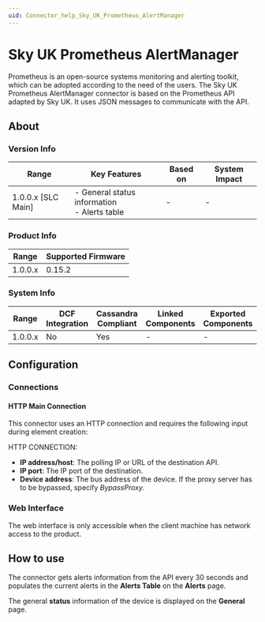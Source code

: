 ```yaml
---
uid: Connector_help_Sky_UK_Prometheus_AlertManager
---
```


# Sky UK Prometheus AlertManager

Prometheus is an open-source systems monitoring and alerting toolkit, which can be adopted according to the need of the users. The Sky UK Prometheus AlertManager connector is based on the Prometheus API adapted by Sky UK. It uses JSON messages to communicate with the API.

## About

### Version Info

| Range              | Key Features                                   | Based on | System Impact |
|--------------------|------------------------------------------------|----------|---------------|
| 1.0.0.x [SLC Main] | - General status information<br>- Alerts table | -        | -             |

### Product Info

| Range     | Supported Firmware     |
|-----------|------------------------|
| 1.0.0.x   | 0.15.2                 |

### System Info

| Range     | DCF Integration     | Cassandra Compliant     | Linked Components     | Exported Components     |
|-----------|---------------------|-------------------------|-----------------------|-------------------------|
| 1.0.0.x   | No                  | Yes                     | -                     | -                       |

## Configuration

### Connections

#### HTTP Main Connection

This connector uses an HTTP connection and requires the following input during element creation:

HTTP CONNECTION:

- **IP address/host**: The polling IP or URL of the destination API.
- **IP port**: The IP port of the destination.
- **Device address**: The bus address of the device. If the proxy server has to be bypassed, specify *BypassProxy*.

### Web Interface

The web interface is only accessible when the client machine has network access to the product.

## How to use

The connector gets alerts information from the API every 30 seconds and populates the current alerts in the **Alerts Table** on the **Alerts** page.

The general **status** information of the device is displayed on the **General** page.

